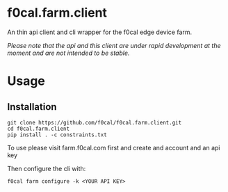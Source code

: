 f0cal.farm.client
=================


An thin api client and cli wrapper for the f0cal edge device farm. 

*Please note that the api and this client are under rapid development at the moment and are not intended to be stable.*

Usage
===========
## Installation

```
git clone https://github.com/f0cal/f0cal.farm.client.git
cd f0cal.farm.client
pip install . -c constraints.txt 
```
To use please visit farm.f0cal.com first and create and account and an api key

Then configure the cli with:

```
f0cal farm configure -k <YOUR API KEY>
```

